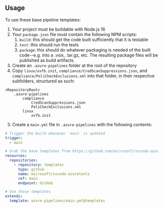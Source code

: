## Usage

To use these base pipeline templates:
1. Your project must be buildable with Node.js 16
1. Your `package.json` file must contain the following NPM scripts:
    1. `build`: this should get the code built sufficiently that it is testable
    1. `test`: this should run the tests
    1. `package`: this should do whatever packaging is needed of the built code--e.g. into a .vsix, .tar.gz, etc. The resulting package files will be published as build artifacts.
1. Create an `.azure-pipelines` folder at the root of the repository
1. Copy `linux/xvfb.init`, `compliance/CredScanSuppressions.json`, and `compliance/PoliCheckExclusions.xml` into that folder, in their respective subfolders, structured as such:
```
<RepositoryRoot>
    .azure-pipelines
        compliance
            CredScanSuppressions.json
            PoliCheckExclusions.xml
        linux
            xvfb.init
```
3. Create a `main.yml` file in `.azure-pipelines` with the following contents:

```yaml
# Trigger the build whenever `main` is updated
trigger:
  - main

# Grab the base templates from https://github.com/microsoft/vscode-azuretools
resources:
  repositories:
    - repository: templates
      type: github
      name: microsoft/vscode-azuretools
      ref: main
      endpoint: GitHub

# Use those templates
extends:
  template: azure-pipelines/main.yml@templates
```
